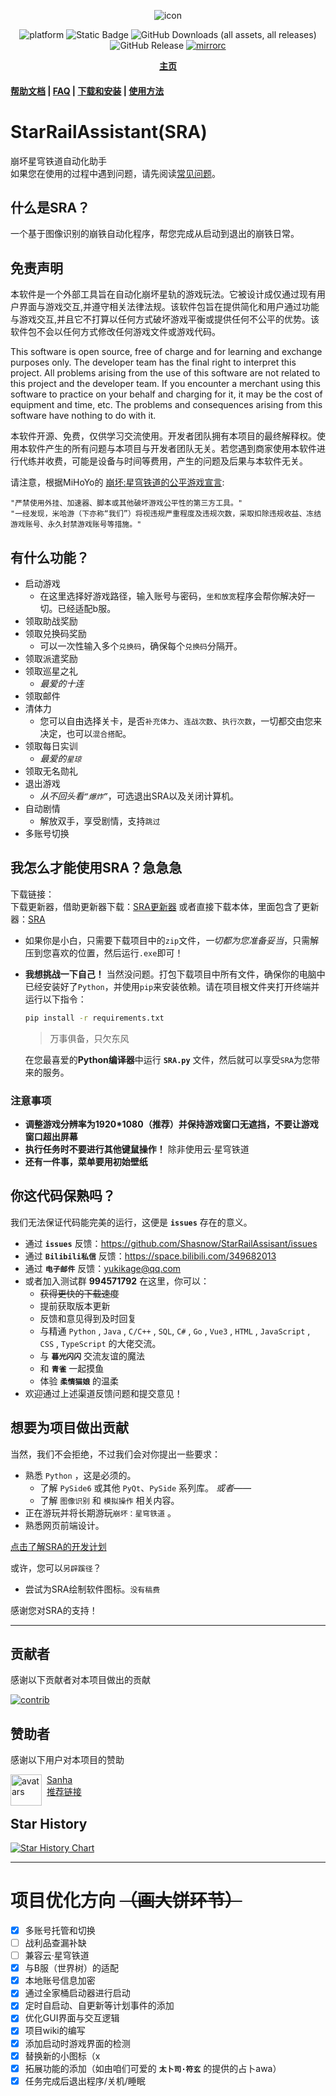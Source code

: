 <p align="center"><img src="/resources/SRAico.png" alt="icon"></p>
<p align="center">
    <img src="https://img.shields.io/badge/platform-Windows-blue" alt="platform">
    <img alt="Static Badge" src="https://img.shields.io/badge/python-3.11.5%2B-skyblue">
    <img alt="GitHub Downloads (all assets, all releases)" src="https://img.shields.io/github/downloads/Shasnow/StarRailAssistant/total">
    <img alt="GitHub Release" src="https://img.shields.io/github/v/release/Shasnow/StarRailAssistant">
    <a href="https://mirrorchyan.com/zh/projects?rid=StarRailAssistant">
        <img alt="mirrorc" src="https://img.shields.io/badge/Mirror%E9%85%B1-%239af3f6?logo=countingworkspro&logoColor=4f46e5">
    </a>
</p>
<p align="center"><a href="https://shasnow.github.io/SRA"><b>主页</b></a></p>

#### [帮助文档](https://docs.qq.com/doc/DWUFOUmJDc2xLRk1B) | [FAQ](https://starrailassistant.top/SRA/faq.html) | [下载和安装](https://shasnow.github.io/SRA/download.html) | [使用方法](https://shasnow.github.io/SRA/quickstart.html)
# StarRailAssistant(SRA)

崩坏星穹铁道自动化助手  
如果您在使用的过程中遇到问题，请先阅读[常见问题](https://starrailassistant.top/SRA/faq.html)。

## 什么是SRA？

一个基于图像识别的崩铁自动化程序，帮您完成从启动到退出的崩铁日常。

## 免责声明

本软件是一个外部工具旨在自动化崩坏星轨的游戏玩法。它被设计成仅通过现有用户界面与游戏交互,并遵守相关法律法规。该软件包旨在提供简化和用户通过功能与游戏交互,并且它不打算以任何方式破坏游戏平衡或提供任何不公平的优势。该软件包不会以任何方式修改任何游戏文件或游戏代码。

This software is open source, free of charge and for learning and exchange purposes only. The developer team has the final right to interpret this project. All problems arising from the use of this software are not related to this project and the developer team. If you encounter a merchant using this software to practice on your behalf and charging for it, it may be the cost of equipment and time, etc. The problems and consequences arising from this software have nothing to do with it.

本软件开源、免费，仅供学习交流使用。开发者团队拥有本项目的最终解释权。使用本软件产生的所有问题与本项目与开发者团队无关。若您遇到商家使用本软件进行代练并收费，可能是设备与时间等费用，产生的问题及后果与本软件无关。

请注意，根据MiHoYo的 [崩坏:星穹铁道的公平游戏宣言](https://sr.mihoyo.com/news/111246?nav=news&type=notice):

    "严禁使用外挂、加速器、脚本或其他破坏游戏公平性的第三方工具。"
    "一经发现，米哈游（下亦称“我们”）将视违规严重程度及违规次数，采取扣除违规收益、冻结游戏账号、永久封禁游戏账号等措施。"

## 有什么功能？

* 启动游戏
  * 在这里选择好游戏路径，输入账号与密码，`坐和放宽`程序会帮你解决好一切。已经适配b服。
* 领取助战奖励
* 领取兑换码奖励
  * 可以一次性输入多个`兑换码`，确保每个`兑换码`分隔开。
* 领取派遣奖励
* 领取巡星之礼
  * *最爱的十连*
* 领取邮件
* 清体力
  * 您可以自由选择关卡，是否`补充体力`、`连战次数`、`执行次数`，一切都交由您来决定，也可以`混合搭配`。
* 领取每日实训
  * *最爱的`星琼`*
* 领取无名勋礼
* 退出游戏
  * *从不回头看`“爆炸”`*，可选退出SRA以及关闭计算机。
* 自动剧情
  * 解放双手，享受剧情，支持`跳过`
* 多账号切换

## 我怎么才能使用SRA？急急急

下载链接：  
下载更新器，借助更新器下载：[SRA更新器](https://github.com/Shasnow/SRAUpdater/releases/download/SRAUpdater/SRAUpdater.zip)
或者直接下载本体，里面包含了更新器：[SRA](https://github.com/Shasnow/StarRailAssistant/releases/latest)

* 如果你是小白，只需要下载项目中的`zip`文件，*一切都为您准备妥当*，只需解压到您喜欢的位置，然后运行`.exe`即可！
* **我想挑战一下自己！** 当然没问题。打包下载项目中所有文件，确保你的电脑中已经安装好了`Python`，并使用`pip`来安装依赖。请在项目根文件夹打开终端并运行以下指令：
  ```bash
  pip install -r requirements.txt
  ```

  > 万事俱备，只欠东风
  
  在您最喜爱的**Python编译器**中运行 **`SRA.py`** 文件，然后就可以享受`SRA`为您带来的服务。

### 注意事项

* **调整游戏分辨率为1920*1080（推荐）并保持游戏窗口无遮挡，不要让游戏窗口超出屏幕**
* **执行任务时不要进行其他键鼠操作！** 除非使用云·星穹铁道
* **还有一件事，菜单要用初始壁纸**

## 你这代码保熟吗？

我们无法保证代码能完美的运行，这便是 **`issues`** 存在的意义。

* 通过 **`issues`** 反馈：<https://github.com/Shasnow/StarRailAssisant/issues>
* 通过 **`Bilibili私信`** 反馈：<https://space.bilibili.com/349682013>
* 通过 **`电子邮件`** 反馈：<yukikage@qq.com>
* 或者加入测试群 **994571792** 在这里，你可以：
  * ~~获得更快的下载速度~~
  * 提前获取版本更新
  * 反馈和意见得到及时回复
  * 与精通 `Python` , `Java` , `C/C++` , `SQL`, `C#` , `Go` , `Vue3` , `HTML` , `JavaScript` , `CSS` , `TypeScript` 的大佬交流。
  * 与 **`暮光闪闪`** 交流友谊的魔法
  * 和 **`青雀`** 一起摸鱼
  * 体验 **`柔情猫娘`** 的温柔
* 欢迎通过上述渠道反馈问题和提交意见！

## 想要为项目做出贡献

当然，我们不会拒绝，不过我们会对你提出一些要求：

* 熟悉 `Python` ，这是必须的。
  * 了解 `PySide6` 或其他 `PyQt`、`PySide` 系列库。 *或者——*
  * 了解 `图像识别` 和 `模拟操作` 相关内容。
* 正在游玩并将长期游玩`崩坏：星穹铁道` 。
* 熟悉网页前端设计。

[点击了解SRA的开发计划](https://docs.qq.com/aio/DWUN3Qm54a2pkZ09x?nlc=1&p=FcrsSwXMOYoR5yq7bxjeLD)

或许，您可以`另辟蹊径`？

* 尝试为SRA绘制软件图标。`没有稿费`

感谢您对SRA的支持！

----------------------------------------------------------------------------------------------

## 贡献者

感谢以下贡献者对本项目做出的贡献

<a href="https://github.com/Shasnow/StarRailAssistant/graphs/contributors">

  <img src="https://contrib.rocks/image?repo=Shasnow/StarRailAssistant"  alt="contrib"/>

</a>

## 赞助者
感谢以下用户对本项目的赞助
<div>
<div style="float:left">
<img src="https://avatars.githubusercontent.com/u/79625207?v=4" height="50" width="50" alt="avatars">
&nbsp;
</div>

<div>
<a href="https://github.com/sanhaQAQ">Sanha</a><br>
<a href="https://www.miyoushe.com/sr/article/62787970">推荐链接</a>
</div>
</div>

## Star History

[![Star History Chart](https://api.star-history.com/svg?repos=Shasnow/StarRailAssistant&type=Date)](https://star-history.com/#Shasnow/StarRailAssistant&Date)

----------------------------------------------------------------------------------------------

# 项目优化方向 ~~（画大饼环节）~~

* [x] 多账号托管和切换
* [ ] 战利品查漏补缺
* [ ] 兼容云·星穹铁道
* [x] 与B服（世界树）的适配
* [x] 本地账号信息加密
* [x] 通过全家桶启动器进行启动
* [x] 定时自启动、自更新等计划事件的添加
* [x] 优化GUI界面与交互逻辑
* [x] 项目wiki的编写
* [x] 添加启动时游戏界面的检测
* [x] 替换新的小图标（x
* [x] 拓展功能的添加（如由咱们可爱的 **`太卜司·符玄`** 的提供的占卜awa）
* [x] 任务完成后退出程序/关机/睡眠
